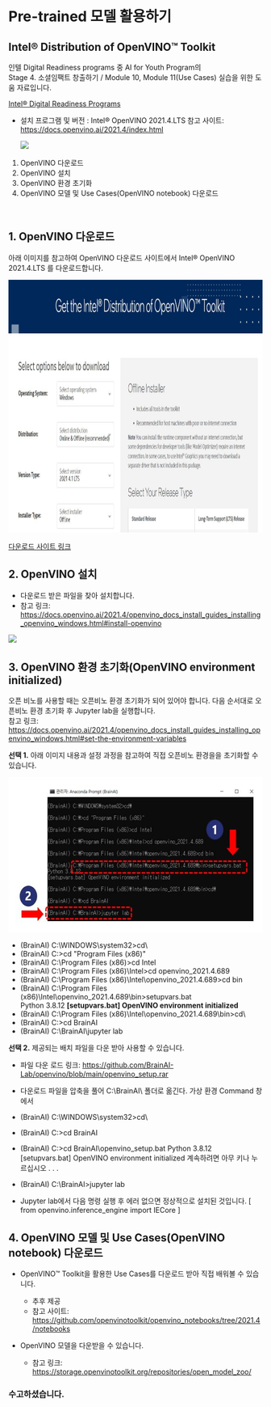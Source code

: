 # Pre-trained 모델 활용하기
## Intel® Distribution of OpenVINO™ Toolkit      

  인텔 Digital Readiness programs 중 AI for Youth Program의 <br>
  Stage 4. 소셜임팩트 창출하기 / Module 10, Module 11(Use Cases) 실습을 위한 도움 자료입니다. 
  
  <a href="https://www.intel.com/content/www/us/en/corporate/artificial-intelligence/digital-readiness-home.html" target="_blank"> Intel® Digital Readiness Programs </a> <br>
  
 - 설치 프로그램 및 버전 : Intel® OpenVINO 2021.4.LTS  참고 사이트: https://docs.openvino.ai/2021.4/index.html
 
   <img src="https://docs.openvino.ai/2021.4/_static/images/ov_chart.png">

 1. OpenVINO 다운로드
 2. OpenVINO 설치
 3. OpenVINO 환경 초기화
 4. OpenVINO 모델 및 Use Cases(OpenVINO notebook) 다운로드
 
  <br>

## 1. OpenVINO 다운로드 
  
  아래 이미지를 참고하여 OpenVINO 다운로드 사이트에서 Intel® OpenVINO 2021.4.LTS 를 다운로드합니다.
  
  <img src="https://github.com/BrainAI-Lab/openvino/blob/main/openvino-2021.4.lts.JPG" style="width:1400px;height:500px;">

  <a href="https://www.intel.com/content/www/us/en/developer/tools/openvino-toolkit-download.html?operatingsystem=window&distributions=webdownload&version=2021%204.1%20LTS&options=offline" target="_blank"> 다운로드 사이트 링크 </a>
  
## 2. OpenVINO 설치

 - 다운로드 받은 파일을 찾아 설치합니다.
 - 참고 링크: https://docs.openvino.ai/2021.4/openvino_docs_install_guides_installing_openvino_windows.html#install-openvino 

  <img src="https://docs.openvino.ai/2021.4/_images/openvino-install-windows-01.png">


## 3. OpenVINO 환경 초기화(OpenVINO environment initialized)

   오픈 비노를 사용할 때는 오픈비노 환경 초기화가 되어 있어야 합니다. 다음 순서대로 오픈비노 환경 초기화 후 Jupyter lab을 실행합니다. <br>
   참고 링크: https://docs.openvino.ai/2021.4/openvino_docs_install_guides_installing_openvino_windows.html#set-the-environment-variables
   
   <b>선택 1.</b> 아래 이미지 내용과 설정 과정을 참고하여 직접 오픈비노 환경을을 초기화할 수 있습니다.
   
 <img src="https://github.com/BrainAI-Lab/openvino/blob/main/openvino-2021.4.lts-01.JPG" style="width:586px;height:307px;">
 
 
 - (BrainAI) C:\WINDOWS\system32>cd\
 - (BrainAI) C:\>cd "Program Files (x86)"
 - (BrainAI) C:\Program Files (x86)>cd Intel
 - (BrainAI) C:\Program Files (x86)\Intel>cd openvino_2021.4.689
 - (BrainAI) C:\Program Files (x86)\Intel\openvino_2021.4.689>cd bin
 - (BrainAI) C:\Program Files (x86)\Intel\openvino_2021.4.689\bin>setupvars.bat <br>
    Python 3.8.12
    <b>[setupvars.bat] OpenVINO environment initialized    </b>
 - (BrainAI) C:\Program Files (x86)\Intel\openvino_2021.4.689\bin>cd\
 - (BrainAI) C:\>cd BrainAI
 - (BrainAI) C:\BrainAI\jupyter lab

  <b>선택 2.</b> 제공되는 배치 파일을 다운 받아 사용할 수 있습니다. 
  
  * 파일 다운 로드 링크: https://github.com/BrainAI-Lab/openvino/blob/main/openvino_setup.rar 
 
 - 다운로드 파일을 압축을 풀어 C:\BrainAI\ 폴더로 옮긴다. 
   가상 환경 Command 창에서 
 - (BrainAI) C:\WINDOWS\system32>cd\
 - (BrainAI) C:\>cd BrainAI
 - (BrainAI) C:\>cd BrainAI\openvino_setup.bat
    Python 3.8.12
    [setupvars.bat] OpenVINO environment initialized
    계속하려면 아무 키나 누르십시오 . . .
    
 - (BrainAI) C:\BrainAI>jupyter lab
  * Jupyter lab에서 다음 명령 실행 후 에러 없으면 정상적으로 설치된 것입니다.
  [  from openvino.inference_engine import IECore  ]

  

## 4. OpenVINO 모델 및 Use Cases(OpenVINO notebook) 다운로드

  - OpenVINO™ Toolkit을 활용한 Use Cases를 다운로드 받아 직접 배워볼 수 있습니다.    
    * 추후 제공
    * 참고 사이트: https://github.com/openvinotoolkit/openvino_notebooks/tree/2021.4/notebooks

  - OpenVINO 모델을 다운받을 수 있습니다. 
    * 참고 링크: https://storage.openvinotoolkit.org/repositories/open_model_zoo/
  
### 수고하셨습니다.
  
 
